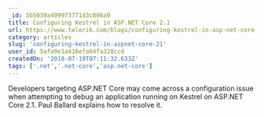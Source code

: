 ```yaml
---
_id: 5b5039a499973771d3c806a9
title: Configuring Kestrel in ASP.NET Core 2.1
url: https://www.telerik.com/blogs/configuring-kestrel-in-asp-net-core-2-1
category: articles
slug: 'configuring-kestrel-in-aspnet-core-21'
user_id: 5afa9e1a416efa64fa328ccd
createdOn: '2018-07-19T07:11:32.633Z'
tags: ['.net','.net-core','asp.net-core']
---
```


Developers targeting ASP.NET Core may come across a configuration issue when attempting to debug an application running on Kestrel on ASP.NET Core 2.1. Paul Ballard explains how to resolve it.
